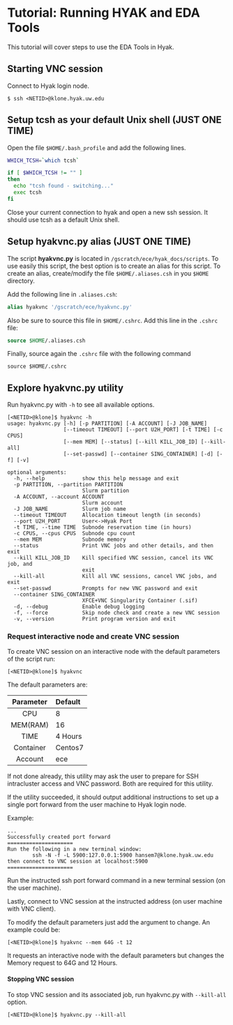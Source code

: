 Tutorial: Running HYAK and EDA Tools
==========================================

This tutorial will cover steps to use the EDA Tools in Hyak.

## Starting VNC session

Connect to Hyak login node.

```
$ ssh <NETID>@klone.hyak.uw.edu
```

## Setup tcsh as your default Unix shell (JUST ONE TIME)

Open the file `$HOME/.bash_profile` and add the following lines.

```bash
WHICH_TCSH=`which tcsh`

if [ $WHICH_TCSH != "" ]
then
  echo "tcsh found - switching..."
  exec tcsh
fi
```

Close your current connection to hyak and open a new ssh session. It should use tcsh as a default Unix shell.

## Setup hyakvnc.py alias (JUST ONE TIME)

The script **hyakvnc.py** is located in `/gscratch/ece/hyak_docs/scripts`. To use easily this script, the best option is to create an alias for this script. To create an alias, create/modify the file `$HOME/.aliases.csh` in you `$HOME` directory.

Add the following line in `.aliases.csh`:

```tcsh
alias hyakvnc '/gscratch/ece/hyakvnc.py'
```

Also be sure to source this file in `$HOME/.cshrc`.  Add this line in the `.cshrc` file:

```tcsh
source $HOME/.aliases.csh
```

Finally, source again the `.cshrc` file with  the following command

```
source $HOME/.cshrc
```

## Explore hyakvnc.py utility

Run hyakvnc.py with `-h` to see all available options.

```
[<NETID>@klone]$ hyakvnc -h
usage: hyakvnc.py [-h] [-p PARTITION] [-A ACCOUNT] [-J JOB_NAME]
                  [--timeout TIMEOUT] [--port U2H_PORT] [-t TIME] [-c CPUS]
                  [--mem MEM] [--status] [--kill KILL_JOB_ID] [--kill-all]
                  [--set-passwd] [--container SING_CONTAINER] [-d] [-f] [-v]

optional arguments:
  -h, --help            show this help message and exit
  -p PARTITION, --partition PARTITION
                        Slurm partition
  -A ACCOUNT, --account ACCOUNT
                        Slurm account
  -J JOB_NAME           Slurm job name
  --timeout TIMEOUT     Allocation timeout length (in seconds)
  --port U2H_PORT       User<->Hyak Port
  -t TIME, --time TIME  Subnode reservation time (in hours)
  -c CPUS, --cpus CPUS  Subnode cpu count
  --mem MEM             Subnode memory
  --status              Print VNC jobs and other details, and then exit
  --kill KILL_JOB_ID    Kill specified VNC session, cancel its VNC job, and
                        exit
  --kill-all            Kill all VNC sessions, cancel VNC jobs, and exit
  --set-passwd          Prompts for new VNC password and exit
  --container SING_CONTAINER
                        XFCE+VNC Singularity Container (.sif)
  -d, --debug           Enable debug logging
  -f, --force           Skip node check and create a new VNC session
  -v, --version         Print program version and exit
```

### Request interactive node and create VNC session

To create VNC session on an interactive node with the default parameters of the script run:

```
[<NETID>@klone]$ hyakvnc
```

The default parameters are:

| Parameter | Default |
| :-------: | :------ |
| CPU       | 8       |
| MEM(RAM)  | 16      |
| TIME      | 4 Hours |
| Container | Centos7 |
| Account   | ece     |

If not done already, this utility may ask the user to prepare for SSH
intracluster access and VNC password. Both are required for this utility.

If the utility succeeded, it should output additional instructions to set up
a single port forward from the user machine to Hyak login node.

Example:
```
...
Successfully created port forward
=====================
Run the following in a new terminal window:
        ssh -N -f -L 5900:127.0.0.1:5900 hansem7@klone.hyak.uw.edu
then connect to VNC session at localhost:5900
=====================
```

Run the instructed ssh port forward command in a new terminal session (on
the user machine).

Lastly, connect to VNC session at the instructed address (on user machine with VNC
client).

To modify the default parameters just add the argument to change. An example could be:

```
[<NETID>@klone]$ hyakvnc --mem 64G -t 12
```

It requests an interactive node with the default parameters but changes the Memory request to 64G and 12 Hours.

#### Stopping VNC session

To stop VNC session and its associated job, run hyakvnc.py with `--kill-all`
option.

```
[<NETID>@klone]$ hyakvnc.py --kill-all
```
